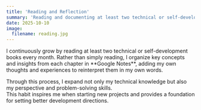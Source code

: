 ```yaml
---
title: 'Reading and Reflection'
summary: 'Reading and documenting at least two technical or self-development books each month'
date: 2025-10-10
image:
  filename: reading.jpg
---
```


<div class="text-justify">
I continuously grow by reading at least two technical or self-development books every month.  
Rather than simply reading, I organize key concepts and insights from each chapter in **Google Notes**,  
adding my own thoughts and experiences to reinterpret them in my own words.

Through this process, I expand not only my technical knowledge but also my perspective and problem-solving skills.  
This habit inspires me when starting new projects and provides a foundation for setting better development directions.

</div>
